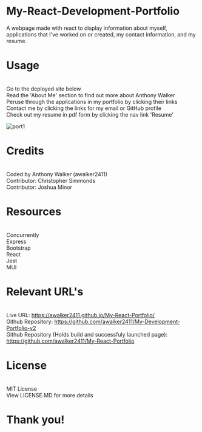 # My-React-Development-Portfolio
A webpage made with react to display information about myself, applications that I've worked on or created, my contact information, and my resume.

# Usage
<br>Go to the deployed site below
<br>Read the 'About Me' section to find out more about Anthony Walker
<br>Peruse through the applications in my portfolio by clicking their links
<br>Contact me by clicking the links for my email or GitHub profile
<br>Check out my resume in pdf form by clicking the nav link 'Resume'

![port1](https://user-images.githubusercontent.com/120272622/225760869-032f4657-a013-4be4-925c-4582fc337354.PNG)

# Credits
<br> Coded by Anthony Walker (awalker2411)
<br> Contributor: Christopher Simmonds
<br> Contributor: Joshua Minor

# Resources
<br>Concurrently
<br>Express
<br>Bootstrap
<br>React
<br>Jest
<br>MUI

# Relevant URL's
<br>Live URL: https://awalker2411.github.io/My-React-Portfolio/
<br>Github Repository: https://github.com/awalker2411/My-Development-Portfolio-v2
<br>Github Repository (Holds build and successfuly launched page): https://github.com/awalker2411/My-React-Portfolio


# License
<br>MIT License
<br>View LICENSE.MD for more details

# Thank you!
